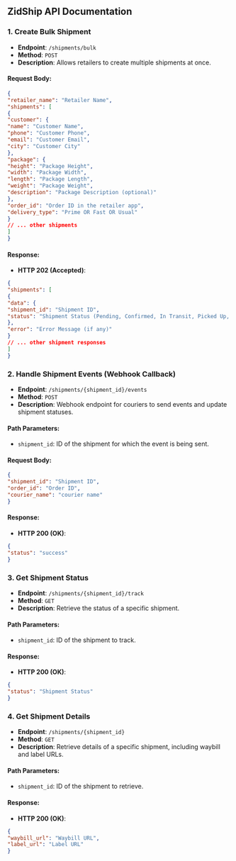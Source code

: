 ## ZidShip API Documentation

### 1. Create Bulk Shipment

- **Endpoint**: `/shipments/bulk`
- **Method**: `POST`
- **Description**: Allows retailers to create multiple shipments at once.

#### Request Body:

```json
{
"retailer_name": "Retailer Name",
"shipments": [
{
"customer": {
"name": "Customer Name",
"phone": "Customer Phone",
"email": "Customer Email",
"city": "Customer City"
},
"package": {
"height": "Package Height",
"width": "Package Width",
"length": "Package Length",
"weight": "Package Weight",
"description": "Package Description (optional)"
},
"order_id": "Order ID in the retailer app",
"delivery_type": "Prime OR Fast OR Usual"
}
// ... other shipments
]
}
```

#### Response:
- **HTTP 202 (Accepted)**:

```json
{
"shipments": [
{
"data": {
"shipment_id": "Shipment ID",
"status": "Shipment Status (Pending, Confirmed, In Transit, Picked Up, Out For Delivery, Delivered, Exception, Cancelled)"
},
"error": "Error Message (if any)"
}
// ... other shipment responses
]
}
```
### 2. Handle Shipment Events (Webhook Callback)

- **Endpoint**: `/shipments/{shipment_id}/events`
- **Method**: `POST`
- **Description**: Webhook endpoint for couriers to send events and update shipment statuses.

#### Path Parameters:
- `shipment_id`: ID of the shipment for which the event is being sent.

#### Request Body:
```json
{
"shipment_id": "Shipment ID",
"order_id": "Order ID",
"courier_name": "courier name"
}
```

#### Response:
- **HTTP 200 (OK)**:
```json
{
"status": "success"
}
```

### 3. Get Shipment Status

- **Endpoint**: `/shipments/{shipment_id}/track`
- **Method**: `GET`
- **Description**: Retrieve the status of a specific shipment.

#### Path Parameters:
- `shipment_id`: ID of the shipment to track.

#### Response:
- **HTTP 200 (OK)**:

```json
{
"status": "Shipment Status"
}
```

### 4. Get Shipment Details

- **Endpoint**: `/shipments/{shipment_id}`
- **Method**: `GET`
- **Description**: Retrieve details of a specific shipment, including waybill and label URLs.

#### Path Parameters:
- `shipment_id`: ID of the shipment to retrieve.

#### Response:
- **HTTP 200 (OK)**:
```json
{
"waybill_url": "Waybill URL",
"label_url": "Label URL"
}
```
